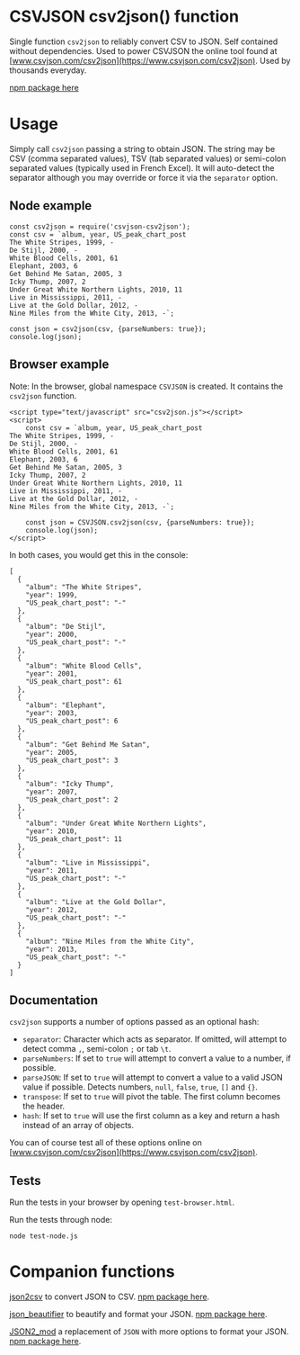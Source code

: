 CSVJSON csv2json() function
===========================

Single function `csv2json` to reliably convert CSV to JSON. Self contained without dependencies. Used to power CSVJSON the online tool found at [www.csvjson.com/csv2json](https://www.csvjson.com/csv2json). Used by thousands everyday.

[npm package here](https://www.npmjs.com/package/csvjson-csv2json)

# Usage
Simply call `csv2json` passing a string to obtain JSON. The string may be CSV (comma separated values), TSV (tab separated values) or semi-colon separated values (typically used in French Excel). It will auto-detect the separator although you may override or force it via the `separator` option.

## Node example

```
const csv2json = require('csvjson-csv2json');
const csv = `album, year, US_peak_chart_post
The White Stripes, 1999, -
De Stijl, 2000, -
White Blood Cells, 2001, 61
Elephant, 2003, 6
Get Behind Me Satan, 2005, 3
Icky Thump, 2007, 2
Under Great White Northern Lights, 2010, 11
Live in Mississippi, 2011, -
Live at the Gold Dollar, 2012, -
Nine Miles from the White City, 2013, -`;

const json = csv2json(csv, {parseNumbers: true});
console.log(json);

```

## Browser example

Note: In the browser, global namespace `CSVJSON` is created. It contains the `csv2json` function.

```
<script type="text/javascript" src="csv2json.js"></script>
<script>
    const csv = `album, year, US_peak_chart_post
The White Stripes, 1999, -
De Stijl, 2000, -
White Blood Cells, 2001, 61
Elephant, 2003, 6
Get Behind Me Satan, 2005, 3
Icky Thump, 2007, 2
Under Great White Northern Lights, 2010, 11
Live in Mississippi, 2011, -
Live at the Gold Dollar, 2012, -
Nine Miles from the White City, 2013, -`;

    const json = CSVJSON.csv2json(csv, {parseNumbers: true});
    console.log(json);
</script>
```

In both cases, you would get this in the console:
```
[
  {
    "album": "The White Stripes",
    "year": 1999,
    "US_peak_chart_post": "-"
  },
  {
    "album": "De Stijl",
    "year": 2000,
    "US_peak_chart_post": "-"
  },
  {
    "album": "White Blood Cells",
    "year": 2001,
    "US_peak_chart_post": 61
  },
  {
    "album": "Elephant",
    "year": 2003,
    "US_peak_chart_post": 6
  },
  {
    "album": "Get Behind Me Satan",
    "year": 2005,
    "US_peak_chart_post": 3
  },
  {
    "album": "Icky Thump",
    "year": 2007,
    "US_peak_chart_post": 2
  },
  {
    "album": "Under Great White Northern Lights",
    "year": 2010,
    "US_peak_chart_post": 11
  },
  {
    "album": "Live in Mississippi",
    "year": 2011,
    "US_peak_chart_post": "-"
  },
  {
    "album": "Live at the Gold Dollar",
    "year": 2012,
    "US_peak_chart_post": "-"
  },
  {
    "album": "Nine Miles from the White City",
    "year": 2013,
    "US_peak_chart_post": "-"
  }
]
```

## Documentation
`csv2json` supports a number of options passed as an optional hash:
- `separator`: Character which acts as separator. If omitted, will attempt to detect comma `,`, semi-colon `;` or tab `\t`.
- `parseNumbers`: If set to `true` will attempt to convert a value to a number, if possible.
- `parseJSON`: If set to `true` will attempt to convert a value to a valid JSON value if possible. Detects numbers, `null`, `false`, `true`, `[]` and `{}`.
- `transpose`: If set to `true` will pivot the table. The first column becomes the header.
- `hash`: If set to `true` will use the first column as a key and return a hash instead of an array of objects.

You can of course test all of these options online on [www.csvjson.com/csv2json](https://www.csvjson.com/csv2json).

## Tests
Run the tests in your browser by opening `test-browser.html`.

Run the tests through node:
```
node test-node.js
```

# Companion functions

[json2csv](https://github.com/martindrapeau/csvjson-csv2json) to convert JSON to CSV. [npm package here](https://www.npmjs.com/package/csvjson-json2csv).

[json_beautifier](https://github.com/martindrapeau/csvjson-json_beautifier) to beautify and format your JSON. [npm package here](https://www.npmjs.com/package/csvjson-json_beautifier).

[JSON2_mod](https://github.com/martindrapeau/json2-mod) a replacement of `JSON` with more options to format your JSON. [npm package here](https://www.npmjs.com/package/json2-mod).
